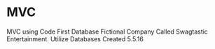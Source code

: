 # MVC
MVC using Code First Database
Fictional Company Called Swagtastic Entertainment. Utilize Databases
Created 5.5.16
